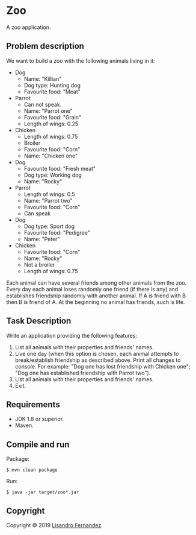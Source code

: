# Zoo

A zoo application.


## Problem description

We want to build a zoo with the following animals living in it:

* Dog
    - Name: "Killian"
    - Dog type: Hunting dog
    - Favourite food: "Meat"
* Parrot
    - Can not speak.
    - Name: "Parrot one"
    - Favourite food: "Grain"
    - Length of wings: 0.25
* Chicken
    - Length of wings: 0.75
    - Broiler
    - Favourite food: "Corn"
    - Name: "Chicken one"
* Dog
    - Favourite food: "Fresh meat"
    - Dog type: Working dog
    - Name: "Rocky"
* Parrot
    - Length of wings: 0.5
    - Name: "Parrot two"
    - Favourite food: "Corn"
    - Can speak
* Dog
    - Dog type: Sport dog
    - Favourite food: "Pedigree"
    - Name: "Peter"
* Chicken
    - Favourite food: "Corn"
    - Name: "Rocky"
    - Not a broiler
    - Length of wings: 0.75

Each animal can have several friends among other animals from the zoo. Every day
each animal loses randomly one friend (if there is any) and establishes
friendship randomly with another animal. If A is friend with B then B is friend
of A. At the beginning no animal has friends, such is life.


## Task Description

Write an application providing the following features:

1. List all animals with their properties and friends' names.
2. Live one day (when this option is chosen, each animal attempts to
   break/establish friendship as described above. Print all changes to console.
   For example: "Dog one has lost friendship with Chicken one"; "Dog one has
   established friendship with Parrot two").
3. List all animals with their properties and friends' names.
4. Exit.


## Requirements

* JDK 1.8 or superior.
* Maven.

## Compile and run

Package:

```
$ mvn clean package
```

Run:

```
$ java -jar target/zoo*.jar
```


## Copyright

Copyright &copy; 2019 [Lisandro Fernandez](https://github.com/lisandrofernandez).
